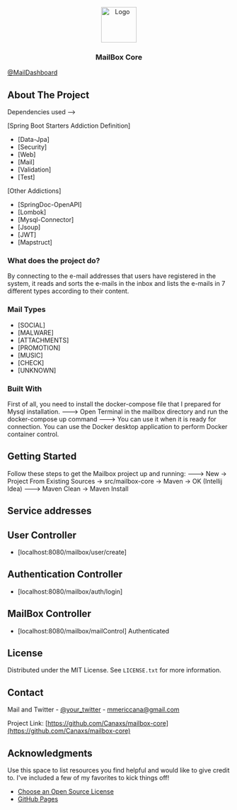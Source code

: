 <!-- PROJECT LOGO -->
<br />
<div align="center">
  <a href="https://github.com/othneildrew/Best-README-Template">
    <img src="https://www.cdnlogo.com/logos/m/64/mail-ios.svg" alt="Logo" width="80" height="80">
  </a>

<h3 align="center">MailBox Core</h3>
</div>

[@MailDashboard](https://github.com/users/Canaxs/projects/1)



<!-- ABOUT THE PROJECT -->
## About The Project

Dependencies used --> 

[Spring Boot Starters Addiction Definition]

* [Data-Jpa] 
* [Security] 
* [Web]
* [Mail]
* [Validation]
* [Test]

[Other Addictions]

* [SpringDoc-OpenAPI]
* [Lombok]            
* [Mysql-Connector]
* [Jsoup]
* [JWT]
* [Mapstruct]

### What does the project do?

By connecting to the e-mail addresses that users have registered in the system, it reads and sorts the e-mails in the inbox and lists the e-mails in 7 different types according to their content.

### Mail Types

* [SOCIAL]
* [MALWARE]
* [ATTACHMENTS]
* [PROMOTION]
* [MUSIC]
* [CHECK]
* [UNKNOWN]

### Built With

First of all, you need to install the docker-compose file that I prepared for Mysql installation.
---> Open Terminal in the mailbox directory and run the docker-compose up command
---> You can use it when it is ready for connection. You can use the Docker desktop application to perform Docker container control.

<!-- GETTING STARTED -->
## Getting Started

Follow these steps to get the Mailbox project up and running:
---> New -> Project From Existing Sources -> src/mailbox-core -> Maven -> OK (Intellij Idea)
---> Maven Clean -> Maven Install

## Service addresses

## User Controller
* [localhost:8080/mailbox/user/create]

## Authentication Controller
* [localhost:8080/mailbox/auth/login]

## MailBox Controller
* [localhost:8080/mailbox/mailControl] Authenticated


<!-- LICENSE -->
## License

Distributed under the MIT License. See `LICENSE.txt` for more information.



<!-- CONTACT -->
## Contact

Mail and Twitter - [@your_twitter](https://twitter.com/cana_meric) - mmericcana@gmail.com

Project Link: [https://github.com/Canaxs/mailbox-core](https://github.com/Canaxs/mailbox-core)



<!-- ACKNOWLEDGMENTS -->
## Acknowledgments

Use this space to list resources you find helpful and would like to give credit to. I've included a few of my favorites to kick things off!

* [Choose an Open Source License](https://choosealicense.com)
* [GitHub Pages](https://pages.github.com)

